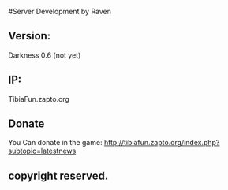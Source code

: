 #Server Development by Raven

Version:
-
Darkness 0.6 (not yet)

IP:
-
TibiaFun.zapto.org

Donate
-
You Can donate in the game: http://tibiafun.zapto.org/index.php?subtopic=latestnews

copyright reserved.
-
